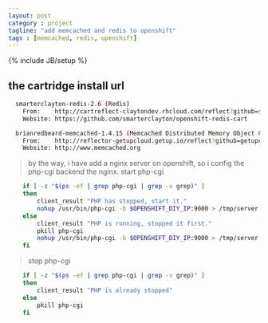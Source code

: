 ```yaml
---
layout: post
category : project
tagline: "add memcached and redis to openshift"
tags : [memcached, redis, openshift]
---
```

{% include JB/setup %}

## the cartridge install url

```bash
  smarterclayton-redis-2.6 (Redis)  
    From:    http://cartreflect-claytondev.rhcloud.com/reflect?github=smarterclayton/openshift-redis-cart  
    Website: https://github.com/smarterclayton/openshift-redis-cart  

  brianredbeard-memcached-1.4.15 (Memcached Distributed Memory Object Caching System)  
    From:    http://reflector-getupcloud.getup.io/reflect?github=getupcloud/openshift-origin-cartridge-memcached  
    Website: http://www.memcached.org  
```

> by the way, i have add a nginx server on openshift, so i config the php-cgi backend the nginx.
> start php-cgi
```bash
    if [ -z "$(ps -ef | grep php-cgi | grep -v grep)" ]  
    then  
        client_result "PHP has stopped, start it."   
        nohup /usr/bin/php-cgi -b $OPENSHIFT_DIY_IP:9000 > /tmp/server.log 2>&1 &    
    else  
        client_result "PHP is running, stopped it first."  
        pkill php-cgi  
        nohup /usr/bin/php-cgi -b $OPENSHIFT_DIY_IP:9000 > /tmp/server.log 2>&1 &   
    fi  
```
> stop php-cgi
```bash
    if [ -z "$(ps -ef | grep php-cgi | grep -v grep)" ]  
    then  
        client_result "PHP is already stopped"  
    else  
        pkill php-cgi  
    fi  
```